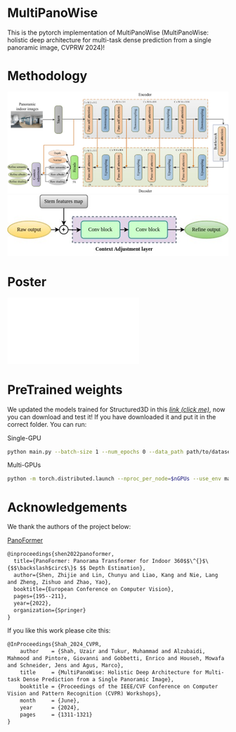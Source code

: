 # MultiPanoWise
This is the pytorch implementation of MultiPanoWise (MultiPanoWise: holistic deep architecture for multi-task dense prediction from a single panoramic image, CVPRW 2024)!

# Methodology

![process](./img/process_diagram.jpg)
![adjustment](./img/architecture.jpg)

# Poster

![poster](./paper/MultiPanoWise_OmniCV_Poster.pdf) 
# PreTrained weights
We updated the models trained for Structured3D in this *[link (click me)](https://drive.google.com/drive/folders/1nmf_QOnCXctaXqQP-fQTAfn_49ca2LXa?usp=sharing)*, now you can download and test it! If you have downloaded it and put it in the correct folder. You can run:


Single-GPU
```bash
python main.py --batch-size 1 --num_epochs 0 --data_path path/to/dataset --load_weights_dir path/to/weights
```
Multi-GPUs
```bash
python -m torch.distributed.launch --nproc_per_node=$nGPUs --use_env main.py --batch-size 1 --num_epochs 0 --data_path path/to/dataset --load_weights_dir path/to/weights
```


# Acknowledgements
We thank the authors of the project below:

[PanoFormer](https://github.com/zhijieshen-bjtu/PanoFormer)

```
@inproceedings{shen2022panoformer,
  title={PanoFormer: Panorama Transformer for Indoor 360$$\^{}$\{$$\backslash$circ$\}$ $$ Depth Estimation},
  author={Shen, Zhijie and Lin, Chunyu and Liao, Kang and Nie, Lang and Zheng, Zishuo and Zhao, Yao},
  booktitle={European Conference on Computer Vision},
  pages={195--211},
  year={2022},
  organization={Springer}
}
```
If you like this work please cite this:
```
@InProceedings{Shah_2024_CVPR,
    author    = {Shah, Uzair and Tukur, Muhammad and Alzubaidi, Mahmood and Pintore, Giovanni and Gobbetti, Enrico and Househ, Mowafa and Schneider, Jens and Agus, Marco},
    title     = {MultiPanoWise: Holistic Deep Architecture for Multi-task Dense Prediction from a Single Panoramic Image},
    booktitle = {Proceedings of the IEEE/CVF Conference on Computer Vision and Pattern Recognition (CVPR) Workshops},
    month     = {June},
    year      = {2024},
    pages     = {1311-1321}
}
```

